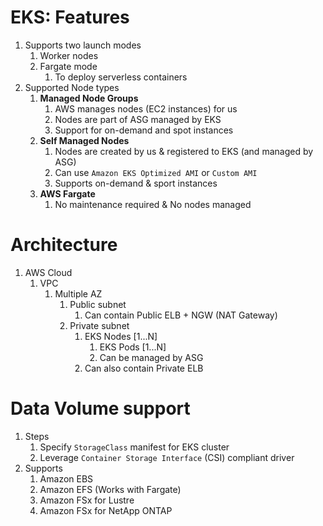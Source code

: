 

# EKS: Features

1. Supports two launch modes
   1. Worker nodes
   2. Fargate mode
      1. To deploy serverless containers
2. Supported Node types
   1. **Managed Node Groups**
      1. AWS manages nodes (EC2 instances) for us
      2. Nodes are part of ASG managed by EKS
      3. Support for on-demand and spot instances
   2. **Self Managed Nodes**
      1. Nodes are created by us & registered to EKS (and managed by ASG)
      2. Can use `Amazon EKS Optimized AMI` or `Custom AMI`
      3. Supports on-demand & sport instances
   3. **AWS Fargate**
      1. No maintenance required & No nodes managed

# Architecture

1. AWS Cloud
   1. VPC
      1. Multiple AZ
         1. Public subnet
            1. Can contain Public ELB + NGW (NAT Gateway)
         2. Private subnet
            1. EKS Nodes [1...N]
               1. EKS Pods [1...N]
               2. Can be managed by ASG
            2. Can also contain Private ELB

# Data Volume support

1. Steps
   1. Specify `StorageClass` manifest for EKS cluster
   2. Leverage `Container Storage Interface` (CSI) compliant driver
2. Supports
   1. Amazon EBS
   2. Amazon EFS (Works with Fargate)
   3. Amazon FSx for Lustre
   4. Amazon FSx for NetApp ONTAP